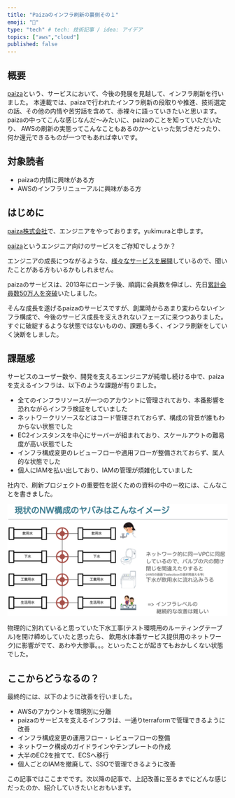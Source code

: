 ```yaml
---
title: "Paizaのインフラ刷新の裏側その１"
emoji: "👏"
type: "tech" # tech: 技術記事 / idea: アイデア
topics: ["aws","cloud"]
published: false
---
```


## 概要

[paiza](https://paiza.jp)という、サービスにおいて、今後の発展を見越して、インフラ刷新を行いました。
本連載では、paizaで行われたインフラ刷新の段取りや推進、技術選定の話、その他の内情や苦労話を含めて、赤裸々に語っていきたいと思います。
paizaの中ってこんな感じなんだ〜みたいに、paizaのことを知っていただいたり、
AWSの刷新の実態ってこんなこともあるのか〜といった気づきだったり、何か還元できるものが一つでもあれば幸いです。

## 対象読者

- paizaの内情に興味がある方
- AWSのインフラリニューアルに興味がある方

## はじめに

[paiza株式会社](https://www.paiza.co.jp/)で、エンジニアをやっております。yukimuraと申します。

[paiza](https://paiza.jp)というエンジニア向けのサービスをご存知でしょうか？

エンジニアの成長につながるような、[様々なサービスを展開](https://www.paiza.co.jp/service/)しているので、聞いたことがある方もいるかもしれません。

paizaのサービスは、2013年にローンチ後、順調に会員数を伸ばし、先日[累計会員数50万人を突破](https://paiza.jp/pages/users/half-million/)いたしました。

そんな成長を遂げるpaizaのサービスですが、創業時からあまり変わらないインフラ構成で、今後のサービス成長を支えきれないフェーズに来つつありました。
すぐに破綻するような状態ではないものの、課題も多く、インフラ刷新をしていく決断をしました。

## 課題感

サービスのユーザー数や、開発を支えるエンジニアが純増し続ける中で、paizaを支えるインフラは、以下のような課題が有りました。

- 全てのインフラリソースが一つのアカウントに管理されており、本番影響を恐れながらインフラ検証をしていました
- ネットワークリソースなどはコード管理されておらず、構成の背景が誰もわからない状態でした
- EC2インスタンスを中心にサーバーが組まれており、スケールアウトの難易度が高い状態でした
- インフラ構成変更のレビューフローや適用フローが整備されておらず、属人的な状態でした
- 個人にIAMを払い出しており、IAMの管理が煩雑化していました

社内で、刷新プロジェクトの重要性を説くための資料の中の一枚には、こんなことを書きました。

![NW構成のやばみ](/images/yukimura_infra_renewal_1/Image_2023-02-28_22-57-09.png)

物理的に別れていると思っていた下水工事(テスト環境用のルーティングテーブル)を開け締めしていたと思ったら、
飲用水(本番サービス提供用のネットワーク)に影響がでて、あわや大惨事。。。といったことが起きてもおかしくない状態でした。

## ここからどうなるの？

最終的には、以下のように改善を行いました。

- AWSのアカウントを環境別に分離
- paizaのサービスを支えるインフラは、一通りterraformで管理できるように改善
- インフラ構成変更の運用フロー・レビューフローの整備
- ネットワーク構成のガイドラインやテンプレートの作成
- 大半のEC2を捨てて、ECSへ移行
- 個人ごとのIAMを撤廃して、SSOで管理できるように改善

この記事ではここまでです。次以降の記事で、上記改善に至るまでにどんな感じだったのか、紹介していきたいとおもいます。